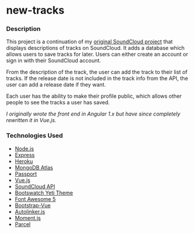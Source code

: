 # new-tracks

### Description

This project is a continuation of my [original SoundCloud project](https://github.com/njscholfield/soundcloud) that displays descriptions of tracks on SoundCloud. It adds a database which allows users to save tracks for later. Users can either create an account or sign in with their SoundCloud account.

From the description of the track, the user can add the track to their list of tracks. If the release date is not included in the track info from the API, the user can add a release date if they want.

Each user has the ability to make their profile public, which allows other people to see the tracks a user has saved.

*I originally wrote the front end in Angular 1.x but have since completely rewritten it in Vue.js.*

### Technologies Used
- [Node.js](https://nodejs.org)
- [Express](https://expressjs.com)
- [Heroku](https://heroku.com)
- [MongoDB Atlas](https://www.mongodb.com/cloud/atlas)
- [Passport](http://passportjs.org)
- [Vue.js](https://vuejs.org)
- [SoundCloud API](https://developers.soundcloud.com)
- [Bootswatch Yeti Theme](https://bootswatch.com/yeti/)
- [Font Awesome 5](https://fontawesome.com)
- [Bootstrap-Vue](https://bootstrap-vue.js.org)
- [Autolinker.js](https://github.com/gregjacobs/Autolinker.js)
- [Moment.js](https://momentjs.com)
- [Parcel](https://parceljs.org)
